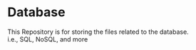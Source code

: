 # Database </br>
This Repository is for storing the files related to the database. </br>
i.e., SQL, NoSQL, and more
